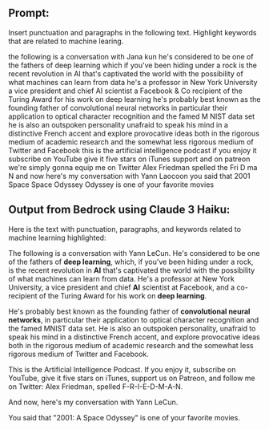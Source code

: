 ## Prompt:
Insert punctuation and paragraphs in the following text. Highlight keywords that are related to machine learing.

the following is a conversation with
Jana kun he's considered to be one of
the fathers of deep learning which if
you've been hiding under a rock is the
recent revolution in AI that's
captivated the world with the
possibility of what machines can learn
from data he's a professor in New York
University a vice president and chief AI
scientist a Facebook & Co recipient of
the Turing Award for his work on deep
learning he's probably best known as the
founding father of convolutional neural
networks in particular their application
to optical character recognition and the
famed M NIST data set he is also an
outspoken personality unafraid to speak
his mind in a distinctive French accent
and explore provocative ideas both in
the rigorous medium of academic research
and the somewhat less rigorous medium of
Twitter and Facebook this is the
artificial intelligence podcast if you
enjoy it subscribe on YouTube give it
five stars on iTunes support and on
patreon we're simply gonna equip me on
Twitter Alex Friedman spelled the Fri D
ma N and now here's my conversation with
Yann Laocoon you said that 2001 Space
Space Odyssey
Odyssey is one of your favorite movies

## Output from Bedrock using Claude 3 Haiku:
Here is the text with punctuation, paragraphs, and keywords related to machine learning highlighted:

The following is a conversation with Yann LeCun. He's considered to be one of the fathers of **deep learning**, which, if you've been hiding under a rock, is the recent revolution in **AI** that's captivated the world with the possibility of what machines can learn from data. He's a professor at New York University, a vice president and chief **AI** scientist at Facebook, and a co-recipient of the Turing Award for his work on **deep learning**. 

He's probably best known as the founding father of **convolutional neural networks**, in particular their application to optical character recognition and the famed MNIST data set. He is also an outspoken personality, unafraid to speak his mind in a distinctive French accent, and explore provocative ideas both in the rigorous medium of academic research and the somewhat less rigorous medium of Twitter and Facebook.

This is the Artificial Intelligence Podcast. If you enjoy it, subscribe on YouTube, give it five stars on iTunes, support us on Patreon, and follow me on Twitter: Alex Friedman, spelled F-R-I-E-D-M-A-N.

And now, here's my conversation with Yann LeCun.

You said that "2001: A Space Odyssey" is one of your favorite movies.
